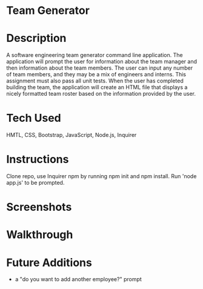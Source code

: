 # Team Generator

# Description

A software engineering team generator command line application. The application will prompt the user for information about the team manager and then information about the team members. The user can input any number of team members, and they may be a mix of engineers and interns. This assignment must also pass all unit tests. When the user has completed building the team, the application will create an HTML file that displays a nicely formatted team roster based on the information provided by the user.

# Tech Used

HMTL, CSS, Bootstrap, JavaScript, Node.js, Inquirer

# Instructions

Clone repo, use Inquirer npm by running npm init and npm install. Run 'node app.js' to be prompted.

# Screenshots

# Walkthrough

# Future Additions

- a "do you want to add another employee?" prompt
